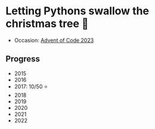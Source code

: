 # Letting Pythons swallow the christmas tree :snake:

- Occasion: [Advent of Code 2023](https://adventofcode.com/2023)
<!-- - Docs Mojo: [Modular](https://docs.modular.com/mojo/) -->

## Progress
- 2015
- 2016
- 2017: 10/50 :star:
- 2018
- 2019
- 2020
- 2021
- 2022
